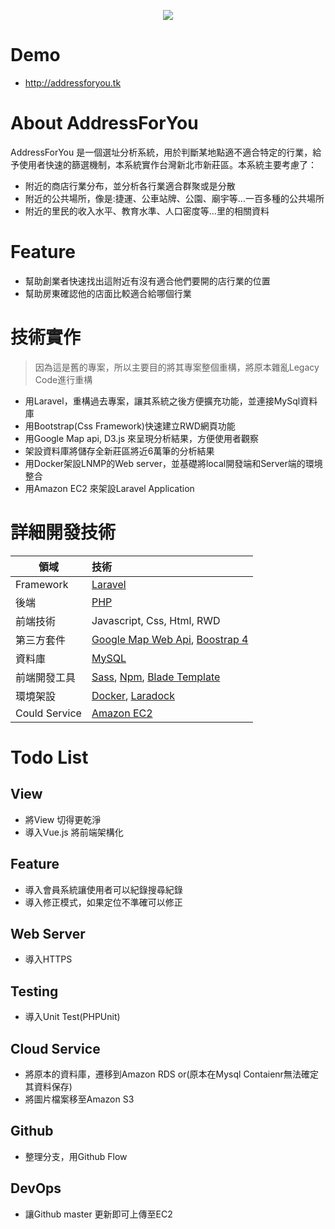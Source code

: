 <p align="center"><img src="http://addressforyou.tk/img/head.png"></p>


# Demo
- http://addressforyou.tk
# About AddressForYou

AddressForYou 是一個選址分析系統，用於判斷某地點適不適合特定的行業，給予使用者快速的篩選機制，本系統實作台灣新北市新莊區。本系統主要考慮了：

- 附近的商店行業分布，並分析各行業適合群聚或是分散
- 附近的公共場所，像是:捷運、公車站牌、公園、廟宇等...一百多種的公共場所
- 附近的里民的收入水平、教育水準、人口密度等...里的相關資料

#

# Feature
- 幫助創業者快速找出這附近有沒有適合他們要開的店行業的位置
- 幫助房東確認他的店面比較適合給哪個行業
#
# 技術實作
> 因為這是舊的專案，所以主要目的將其專案整個重構，將原本雜亂Legacy Code進行重構
- 用Laravel，重構過去專案，讓其系統之後方便擴充功能，並連接MySql資料庫
- 用Bootstrap(Css Framework)快速建立RWD網頁功能
- 用Google Map api, D3.js 來呈現分析結果，方便使用者觀察
- 架設資料庫將儲存全新莊區將近6萬筆的分析結果
- 用Docker架設LNMP的Web server，並基礎將local開發端和Server端的環境整合
- 用Amazon EC2 來架設Laravel Application

# 詳細開發技術

領域           | 技術  |
--------------|:-----|
Framework | [Laravel](https://laravel.com/) |
後端  | [PHP](https://www.php.net/docs.php) |
前端技術| Javascript, Css, Html, RWD|
第三方套件    | [Google Map Web Api](https://developers.google.com/maps/documentation/javascript/tutorial?hl=zh-TW), [Boostrap 4](https://getbootstrap.com/)|
資料庫|[MySQL](https://www.mysql.com/)|
前端開發工具    | [Sass](https://sass-lang.com/), [Npm](https://www.npmjs.com/), [Blade Template](https://laravel.com/docs/5.8/blade) |
環境架設|[Docker](https://www.docker.com/), [Laradock](https://laradock.io/)|
Could Service|[Amazon EC2](https://aws.amazon.com/tw/ec2/)|


# Todo List

## View
- 將View 切得更乾淨
- 導入Vue.js 將前端架構化

## Feature
- 導入會員系統讓使用者可以紀錄搜尋紀錄
- 導入修正模式，如果定位不準確可以修正

## Web Server
- 導入HTTPS 

## Testing
- 導入Unit Test(PHPUnit)

## Cloud Service
- 將原本的資料庫，遷移到Amazon RDS or(原本在Mysql Contaienr無法確定其資料保存)
- 將圖片檔案移至Amazon S3

## Github
- 整理分支，用Github Flow

## DevOps 
- 讓Github master 更新即可上傳至EC2
